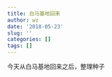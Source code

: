 ```yaml
---
title: 白马基地回来
author: wz
date: '2018-05-23'
slug: ''
categories: []
tags: []
---
```


今天从白马基地回来之后，整理种子